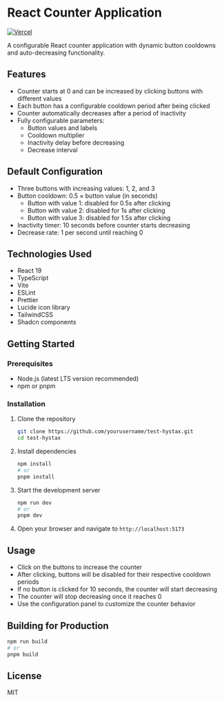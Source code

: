 # React Counter Application

[![Vercel](https://vercelbadge.vercel.app/api/bycolour2/counter-with-timer?style=plastic)](https://counter-with-timer.vercel.app/)

A configurable React counter application with dynamic button cooldowns and auto-decreasing functionality.

## Features

- Counter starts at 0 and can be increased by clicking buttons with different values
- Each button has a configurable cooldown period after being clicked
- Counter automatically decreases after a period of inactivity
- Fully configurable parameters:
  - Button values and labels
  - Cooldown multiplier
  - Inactivity delay before decreasing
  - Decrease interval

## Default Configuration

- Three buttons with increasing values: 1, 2, and 3
- Button cooldown: 0.5 × button value (in seconds)
  - Button with value 1: disabled for 0.5s after clicking
  - Button with value 2: disabled for 1s after clicking
  - Button with value 3: disabled for 1.5s after clicking
- Inactivity timer: 10 seconds before counter starts decreasing
- Decrease rate: 1 per second until reaching 0

## Technologies Used

- React 19
- TypeScript
- Vite
- ESLint
- Prettier
- Lucide icon library
- TailwindCSS
- Shadcn components

## Getting Started

### Prerequisites

- Node.js (latest LTS version recommended)
- npm or pnpm

### Installation

1. Clone the repository

   ```bash
   git clone https://github.com/yourusername/test-hystax.git
   cd test-hystax
   ```

2. Install dependencies

   ```bash
   npm install
   # or
   pnpm install
   ```

3. Start the development server

   ```bash
   npm run dev
   # or
   pnpm dev
   ```

4. Open your browser and navigate to `http://localhost:5173`

## Usage

- Click on the buttons to increase the counter
- After clicking, buttons will be disabled for their respective cooldown periods
- If no button is clicked for 10 seconds, the counter will start decreasing
- The counter will stop decreasing once it reaches 0
- Use the configuration panel to customize the counter behavior

## Building for Production

```bash
npm run build
# or
pnpm build
```

## License

MIT
